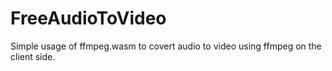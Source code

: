 # FreeAudioToVideo

Simple usage of ffmpeg.wasm to covert audio to video using ffmpeg on the client side.